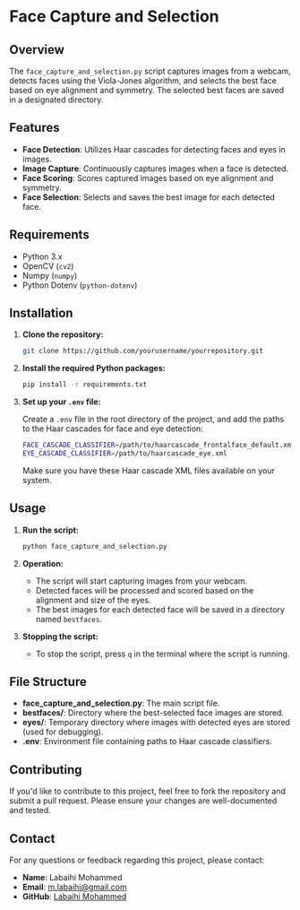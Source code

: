 # Face Capture and Selection

## Overview

The `face_capture_and_selection.py` script captures images from a webcam, detects faces using the Viola-Jones algorithm, and selects the best face based on eye alignment and symmetry. The selected best faces are saved in a designated directory.

## Features

- **Face Detection**: Utilizes Haar cascades for detecting faces and eyes in images.
- **Image Capture**: Continuously captures images when a face is detected.
- **Face Scoring**: Scores captured images based on eye alignment and symmetry.
- **Face Selection**: Selects and saves the best image for each detected face.

## Requirements

- Python 3.x
- OpenCV (`cv2`)
- Numpy (`numpy`)
- Python Dotenv (`python-dotenv`)

## Installation

1. **Clone the repository:**

   ```sh
   git clone https://github.com/yourusername/yourrepository.git
   ```

2. **Install the required Python packages:**

   ```sh
   pip install -r requirements.txt
   ```

3. **Set up your `.env` file:**

   Create a `.env` file in the root directory of the project, and add the paths to the Haar cascades for face and eye detection:

   ```sh
   FACE_CASCADE_CLASSIFIER=/path/to/haarcascade_frontalface_default.xml
   EYE_CASCADE_CLASSIFIER=/path/to/haarcascade_eye.xml
   ```

   Make sure you have these Haar cascade XML files available on your system.

## Usage

1. **Run the script:**

   ```sh
   python face_capture_and_selection.py
   ```

2. **Operation:**

   - The script will start capturing images from your webcam.
   - Detected faces will be processed and scored based on the alignment and size of the eyes.
   - The best images for each detected face will be saved in a directory named `bestfaces`.

3. **Stopping the script:**

   - To stop the script, press `q` in the terminal where the script is running.

## File Structure

- **face_capture_and_selection.py**: The main script file.
- **bestfaces/**: Directory where the best-selected face images are stored.
- **eyes/**: Temporary directory where images with detected eyes are stored (used for debugging).
- **.env**: Environment file containing paths to Haar cascade classifiers.

## Contributing

If you'd like to contribute to this project, feel free to fork the repository and submit a pull request. Please ensure your changes are well-documented and tested.

## Contact  
For any questions or feedback regarding this project, please contact:

- **Name**: Labaihi Mohammed
- **Email**: m.labaihi@gmail.com
- **GitHub**: [Labaihi Mohammed](https://github.com/MedLabaihi)
